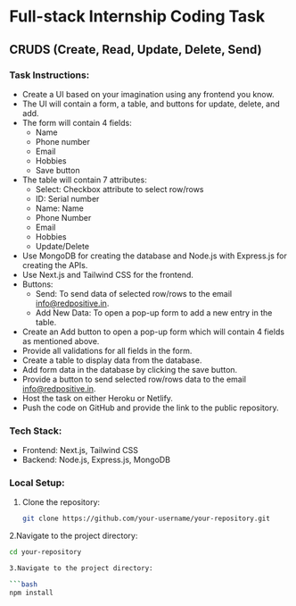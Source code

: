 # Full-stack Internship Coding Task

## CRUDS (Create, Read, Update, Delete, Send)

### Task Instructions:

- Create a UI based on your imagination using any frontend you know.
- The UI will contain a form, a table, and buttons for update, delete, and add.
- The form will contain 4 fields:
  - Name
  - Phone number
  - Email
  - Hobbies
  - Save button
- The table will contain 7 attributes:
  - Select: Checkbox attribute to select row/rows
  - ID: Serial number
  - Name: Name
  - Phone Number
  - Email
  - Hobbies
  - Update/Delete
- Use MongoDB for creating the database and Node.js with Express.js for creating the APIs.
- Use Next.js and Tailwind CSS for the frontend.
- Buttons:
  - Send: To send data of selected row/rows to the email info@redpositive.in.
  - Add New Data: To open a pop-up form to add a new entry in the table.
- Create an Add button to open a pop-up form which will contain 4 fields as mentioned above.
- Provide all validations for all fields in the form.
- Create a table to display data from the database.
- Add form data in the database by clicking the save button.
- Provide a button to send selected row/rows data to the email info@redpositive.in.
- Host the task on either Heroku or Netlify.
- Push the code on GitHub and provide the link to the public repository.

### Tech Stack:

- Frontend: Next.js, Tailwind CSS
- Backend: Node.js, Express.js, MongoDB

### Local Setup:

1. Clone the repository:

   ```bash
   git clone https://github.com/your-username/your-repository.git

2.Navigate to the project directory:

   ```bash
   cd your-repository

3.Navigate to the project directory:

   ```bash
   npm install

